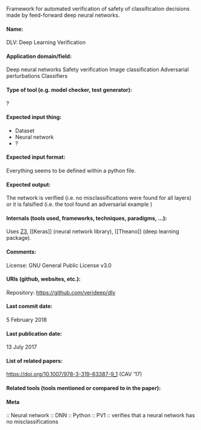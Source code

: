 Framework for automated verification of safety of classification decisions made by feed-forward deep neural networks.

#### Name:
DLV: Deep Learning Verification

#### Application domain/field:
Deep neural networks
Safety verification
Image classification
Adversarial perturbations
Classifiers

#### Type of tool (e.g. model checker, test generator):
?

#### Expected input thing:
- Dataset
- Neural network
- ?

#### Expected input format:
Everything seems to be defined within a python file.

#### Expected output:
The network is verified (i.e. no misclassifications were found for all layers) or it is falsified (i.e. the tool found an adversarial example )

#### Internals (tools used, frameworks, techniques, paradigms, ...):
Uses [Z3](Solvers/SMT/Z3.md), [[Keras]] (neural network library), [[Theano]] (deep learning package).

#### Comments:
License: GNU General Public License v3.0

#### URIs (github, websites, etc.):
Repository: https://github.com/verideep/dlv 

#### Last commit date:
5 February 2018

#### Last publication date:
13 July 2017

#### List of related papers:
https://doi.org/10.1007/978-3-319-63387-9_1 (CAV '17)

#### Related tools (tools mentioned or compared to in the paper):

#### Meta
:: Neural network
:: DNN
:: Python
:: PV1 :: verifies that a neural network has no misclassifications